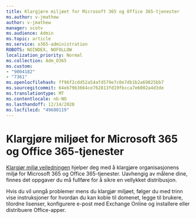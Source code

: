 ```yaml
---
title: Klargjøre miljøet for Microsoft 365 og Office 365-tjenester
ms.author: v-jmathew
author: v-jmathew
manager: scotv
ms.audience: Admin
ms.topic: article
ms.service: o365-administration
ROBOTS: NOINDEX, NOFOLLOW
localization_priority: Normal
ms.collection: Adm_O365
ms.custom:
- "9004182"
- "7361"
ms.openlocfilehash: ff96f2cdd52a54afd579e7c0e7db1b2a69825bb7
ms.sourcegitcommit: 64eb79b3664ce762813fd19fbcca7e6002a4d3de
ms.translationtype: MT
ms.contentlocale: nb-NO
ms.lasthandoff: 12/14/2020
ms.locfileid: "49680119"
---
```

# <a name="prepare-your-environment-for-microsoft-365-and-office-365-services"></a>Klargjøre miljøet for Microsoft 365 og Office 365-tjenester

[Klargjør miljø veiledningen](https://go.microsoft.com/fwlink/?linkid=2005213) hjelper deg med å klargjøre organisasjonens miljø for Microsoft 365 og Office 365-tjenester. Uavhengig av målene dine, finnes det oppgaver du må fullføre for å sikre en vellykket distribusjon.

Hvis du vil unngå problemer mens du klargjør miljøet, følger du med trinn vise instruksjoner for hvordan du kan koble til domenet, legge til brukere, tilordne lisenser, konfigurere e-post med Exchange Online og installere eller distribuere Office-apper.
